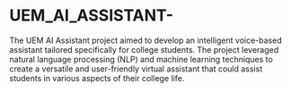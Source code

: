 # UEM_AI_ASSISTANT-
The UEM AI Assistant project aimed to develop an intelligent voice-based assistant tailored specifically for college students.  The project leveraged natural language processing (NLP) and machine learning techniques to create a versatile and user-friendly virtual assistant that could assist students in various aspects of their college life.

